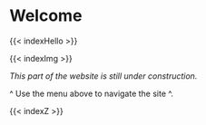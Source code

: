 # Welcome

{{< indexHello >}}

{{< indexImg >}}

*This part of the website is still under construction.*

^ Use the menu above to navigate the site ^.

{{< indexZ >}}
